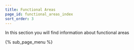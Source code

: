 ```yaml
---
title: Functional Areas
page_id: functional_areas_index
sort_order: 3
---
```


In this section you will find information about functional areas

{% sub_page_menu %}
